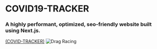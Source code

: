 # COVID19-TRACKER
### A highly performant, optimized, seo-friendly website built using Next.js.
[(COVID-TRACKER)](https://www.covid-tracker.ml)
![Drag Racing](https://res.cloudinary.com/di8g6lksr/image/upload/v1623671495/covid-tracker_ehs9lp.png)
